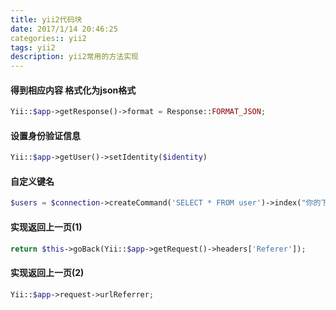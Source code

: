 ```yaml
---
title: yii2代码块
date: 2017/1/14 20:46:25
categories:: yii2
tags: yii2
description: yii2常用的方法实现
---
```

#### 得到相应内容 格式化为json格式
```php
Yii::$app->getResponse()->format = Response::FORMAT_JSON;
```

#### 设置身份验证信息
```php
Yii::$app->getUser()->setIdentity($identity)
```

#### 自定义键名
```php
$users = $connection->createCommand('SELECT * FROM user')->index("你的下标")->select("你查询的字段")->queryAll();
```

#### 实现返回上一页(1)
```php
return $this->goBack(Yii::$app->getRequest()->headers['Referer']);
```
#### 实现返回上一页(2)
```php
Yii::$app->request->urlReferrer;
```